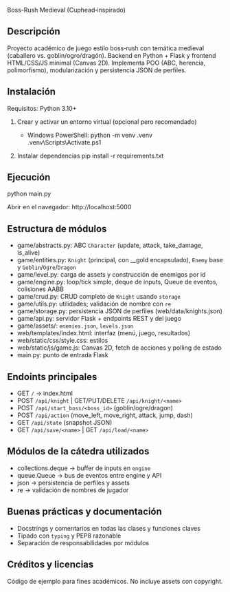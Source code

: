 Boss-Rush Medieval (Cuphead‑inspirado)

Descripción
-----------
Proyecto académico de juego estilo boss‑rush con temática medieval (caballero vs. goblin/ogro/dragón). Backend en Python + Flask y frontend HTML/CSS/JS minimal (Canvas 2D). Implementa POO (ABC, herencia, polimorfismo), modularización y persistencia JSON de perfiles.

Instalación
-----------
Requisitos: Python 3.10+

1) Crear y activar un entorno virtual (opcional pero recomendado)
   - Windows PowerShell:
     python -m venv .venv
     .venv\\Scripts\\Activate.ps1

2) Instalar dependencias
   pip install -r requirements.txt

Ejecución
--------
python main.py

Abrir en el navegador:
http://localhost:5000

Estructura de módulos
---------------------
- game/abstracts.py: ABC `Character` (update, attack, take_damage, is_alive)
- game/entities.py: `Knight` (principal, con __gold encapsulado), `Enemy` base y `Goblin`/`Ogre`/`Dragon`
- game/level.py: carga de assets y construcción de enemigos por id
- game/engine.py: loop/tick simple, deque de inputs, Queue de eventos, colisiones AABB
- game/crud.py: CRUD completo de `Knight` usando `storage`
- game/utils.py: utilidades; validación de nombre con `re`
- game/storage.py: persistencia JSON de perfiles (web/data/knights.json)
- game/api.py: servidor Flask + endpoints REST y del juego
- game/assets/: `enemies.json`, `levels.json`
- web/templates/index.html: interfaz (menú, juego, resultados)
- web/static/css/style.css: estilos
- web/static/js/game.js: Canvas 2D, fetch de acciones y polling de estado
- main.py: punto de entrada Flask

Endoints principales
--------------------
- GET `/` → index.html
- POST `/api/knight` | GET/PUT/DELETE `/api/knight/<name>`
- POST `/api/start_boss/<boss_id>` (goblin/ogre/dragon)
- POST `/api/action` (move_left, move_right, attack, jump, dash)
- GET `/api/state` (snapshot JSON)
- GET `/api/save/<name>` | GET `/api/load/<name>`

Módulos de la cátedra utilizados
--------------------------------
- collections.deque → buffer de inputs en `engine`
- queue.Queue → bus de eventos entre engine y API
- json → persistencia de perfiles y assets
- re → validación de nombres de jugador

Buenas prácticas y documentación
--------------------------------
- Docstrings y comentarios en todas las clases y funciones claves
- Tipado con `typing` y PEP8 razonable
- Separación de responsabilidades por módulos

Créditos y licencias
--------------------
Código de ejemplo para fines académicos. No incluye assets con copyright.
